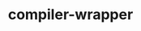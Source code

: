 ---
title: "compiler-wrapper"
layout: cache
categories: [package, develop]
meta: {"compilers": ["none"], "num_specs": 75, "num_specs_by_stack": {"aws-pcluster-neoverse_v1": 5, "aws-pcluster-x86_64_v4": 5, "bootstrap-aarch64-darwin": 5, "bootstrap-x86_64-linux-gnu": 5, "data-vis-sdk": 5, "developer-tools-aarch64-linux-gnu": 5, "developer-tools-darwin": 5, "developer-tools-x86_64_v3-linux-gnu": 5, "e4s-cray-rhel": 5, "e4s-neoverse-v2": 5, "e4s-oneapi": 5, "e4s-rocm-external": 5, "hep": 5, "ml-darwin-aarch64-mps": 5, "ml-linux-aarch64-cpu": 5, "ml-linux-aarch64-cuda": 5, "ml-linux-x86_64-cpu": 5, "ml-linux-x86_64-cuda": 5, "ml-linux-x86_64-rocm": 5, "radiuss": 5, "radiuss-aws": 5, "radiuss-aws-aarch64": 8, "root": 75, "tutorial": 5, "windows-vis": 4}, "oss": ["amzn2", "centos7", "rhel8", "sequoia", "ubuntu18.04", "ubuntu20.04", "ubuntu22.04", "ubuntu24.04", "windows10.0.20348"], "platforms": ["darwin", "linux", "windows"], "stacks": ["aws-pcluster-neoverse_v1", "aws-pcluster-x86_64_v4", "bootstrap-aarch64-darwin", "bootstrap-x86_64-linux-gnu", "data-vis-sdk", "developer-tools-aarch64-linux-gnu", "developer-tools-darwin", "developer-tools-x86_64_v3-linux-gnu", "e4s-cray-rhel", "e4s-neoverse-v2", "e4s-oneapi", "e4s-rocm-external", "hep", "ml-darwin-aarch64-mps", "ml-linux-aarch64-cpu", "ml-linux-aarch64-cuda", "ml-linux-x86_64-cpu", "ml-linux-x86_64-cuda", "ml-linux-x86_64-rocm", "radiuss", "radiuss-aws", "radiuss-aws-aarch64", "root", "tutorial", "windows-vis"], "targets": ["aarch64", "neoverse_v1", "neoverse_v2", "x86_64", "x86_64_v3", "x86_64_v4"], "versions": ["1.0"]}
spec_details: [{"compiler": "none", "hash": "3huf5bgqatsrquhdb47a4xa24p6eg5sd", "os": "rhel8", "platform": "linux", "size": "-", "stacks": ["developer-tools-aarch64-linux-gnu", "root"], "target": "aarch64", "variants": ["build_system=generic"], "versions": ["1.0"]}, {"compiler": "none", "hash": "3qfnojfsdvuxdxxecclrylva466dszzt", "os": "sequoia", "platform": "darwin", "size": "-", "stacks": ["bootstrap-aarch64-darwin", "developer-tools-darwin", "ml-darwin-aarch64-mps", "root"], "target": "aarch64", "variants": ["build_system=generic"], "versions": ["1.0"]}, {"compiler": "none", "hash": "3vcianfgky3spsm3m6fzfhm6yd2phh2p", "os": "rhel8", "platform": "linux", "size": "-", "stacks": ["e4s-cray-rhel", "root"], "target": "x86_64_v3", "variants": ["build_system=generic"], "versions": ["1.0"]}, {"compiler": "none", "hash": "42ca7eggsiiz7gl73ddgz6iblcpk5xtl", "os": "ubuntu18.04", "platform": "linux", "size": "-", "stacks": ["radiuss", "root"], "target": "x86_64_v3", "variants": ["build_system=generic"], "versions": ["1.0"]}, {"compiler": "none", "hash": "4dj23vhe2cknefzysy3hy3caluhtxp3x", "os": "ubuntu20.04", "platform": "linux", "size": "-", "stacks": ["data-vis-sdk", "root"], "target": "x86_64_v3", "variants": ["build_system=generic"], "versions": ["1.0"]}, {"compiler": "none", "hash": "4zj2jctrjl5sz5d5djjjtdhg7m4le4qx", "os": "amzn2", "platform": "linux", "size": "-", "stacks": ["radiuss-aws-aarch64", "root"], "target": "aarch64", "variants": ["build_system=generic"], "versions": ["1.0"]}, {"compiler": "none", "hash": "52qkjsjx3kv3jpfvuj7mwddubbltw6z4", "os": "amzn2", "platform": "linux", "size": "-", "stacks": ["radiuss-aws-aarch64", "root"], "target": "aarch64", "variants": ["build_system=generic"], "versions": ["1.0"]}, {"compiler": "none", "hash": "5qhqdmcbrpo2tmsa6ggdnd54h63ww7t3", "os": "amzn2", "platform": "linux", "size": "-", "stacks": ["aws-pcluster-neoverse_v1", "root"], "target": "neoverse_v1", "variants": ["build_system=generic"], "versions": ["1.0"]}, {"compiler": "none", "hash": "6da32bzsxr2xxpbp7r7stobkbpsqr65q", "os": "ubuntu24.04", "platform": "linux", "size": "-", "stacks": ["bootstrap-x86_64-linux-gnu", "ml-linux-x86_64-cpu", "ml-linux-x86_64-cuda", "ml-linux-x86_64-rocm", "root"], "target": "x86_64_v3", "variants": ["build_system=generic"], "versions": ["1.0"]}, {"compiler": "none", "hash": "6dwj7fj5l6snztcfeadrjizrxbvdyuy3", "os": "windows10.0.20348", "platform": "windows", "size": "-", "stacks": ["root", "windows-vis"], "target": "x86_64", "variants": ["build_system=generic"], "versions": ["1.0"]}, {"compiler": "none", "hash": "6iwrtxlvdvjtepurmj6jf7lglpw2adpo", "os": "amzn2", "platform": "linux", "size": "-", "stacks": ["aws-pcluster-neoverse_v1", "radiuss-aws-aarch64", "root"], "target": "neoverse_v1", "variants": ["build_system=generic"], "versions": ["1.0"]}, {"compiler": "none", "hash": "6mard3t6ykng3bcw2cezedcf7rpokzzk", "os": "amzn2", "platform": "linux", "size": "-", "stacks": ["radiuss-aws", "root"], "target": "x86_64_v3", "variants": ["build_system=generic"], "versions": ["1.0"]}, {"compiler": "none", "hash": "6ommmgy5746xqq7muqbyh3jngd6t2ylw", "os": "ubuntu24.04", "platform": "linux", "size": "-", "stacks": ["bootstrap-x86_64-linux-gnu", "ml-linux-x86_64-cpu", "ml-linux-x86_64-cuda", "ml-linux-x86_64-rocm", "root"], "target": "x86_64_v3", "variants": ["build_system=generic"], "versions": ["1.0"]}, {"compiler": "none", "hash": "6uemuck7dno5e7vvn2wwiptzms2jpuia", "os": "windows10.0.20348", "platform": "windows", "size": "-", "stacks": ["root", "windows-vis"], "target": "x86_64", "variants": ["build_system=generic"], "versions": ["1.0"]}, {"compiler": "none", "hash": "73wkuy3ny43vhn25gdx3rx4q5mgtdmjh", "os": "ubuntu20.04", "platform": "linux", "size": "-", "stacks": ["data-vis-sdk", "root"], "target": "x86_64_v3", "variants": ["build_system=generic"], "versions": ["1.0"]}, {"compiler": "none", "hash": "7zzp5vt3nlc2x6nvqlk2k6yal2kf27uw", "os": "amzn2", "platform": "linux", "size": "-", "stacks": ["radiuss-aws-aarch64", "root"], "target": "neoverse_v2", "variants": ["build_system=generic"], "versions": ["1.0"]}, {"compiler": "none", "hash": "adekqef3rmmcdqypolqa6pq3estiejok", "os": "ubuntu20.04", "platform": "linux", "size": "-", "stacks": ["data-vis-sdk", "root"], "target": "x86_64_v3", "variants": ["build_system=generic"], "versions": ["1.0"]}, {"compiler": "none", "hash": "asaiuydghslodjmm7cri3mx6psejbhz2", "os": "rhel8", "platform": "linux", "size": "-", "stacks": ["developer-tools-aarch64-linux-gnu", "root"], "target": "aarch64", "variants": ["build_system=generic"], "versions": ["1.0"]}, {"compiler": "none", "hash": "bsavlbvtqsc7yjtvka3ko3aem4wye2u3", "os": "ubuntu22.04", "platform": "linux", "size": "-", "stacks": ["e4s-oneapi", "e4s-rocm-external", "hep", "root", "tutorial"], "target": "x86_64_v3", "variants": ["build_system=generic"], "versions": ["1.0"]}, {"compiler": "none", "hash": "c4baxnsp3jrtlwdtf643pt2r5vu3rosh", "os": "ubuntu22.04", "platform": "linux", "size": "-", "stacks": ["e4s-oneapi", "e4s-rocm-external", "hep", "root", "tutorial"], "target": "x86_64_v3", "variants": ["build_system=generic"], "versions": ["1.0"]}, {"compiler": "none", "hash": "caovvx6fto3gx64lng5jghban6a4owgx", "os": "amzn2", "platform": "linux", "size": "-", "stacks": ["aws-pcluster-neoverse_v1", "radiuss-aws-aarch64", "root"], "target": "neoverse_v1", "variants": ["build_system=generic"], "versions": ["1.0"]}, {"compiler": "none", "hash": "cyj6kte6owiejanp3ml5scccxmk2fceh", "os": "ubuntu24.04", "platform": "linux", "size": "-", "stacks": ["ml-linux-aarch64-cpu", "ml-linux-aarch64-cuda", "root"], "target": "aarch64", "variants": ["build_system=generic"], "versions": ["1.0"]}, {"compiler": "none", "hash": "d2ntcthzgbotihbe7h7dhbwsg7gxrpxq", "os": "ubuntu22.04", "platform": "linux", "size": "-", "stacks": ["e4s-oneapi", "e4s-rocm-external", "hep", "root", "tutorial"], "target": "x86_64_v3", "variants": ["build_system=generic"], "versions": ["1.0"]}, {"compiler": "none", "hash": "d3oghc4an5u54p373vwf2mz4s74b27qd", "os": "amzn2", "platform": "linux", "size": "-", "stacks": ["radiuss-aws-aarch64", "root"], "target": "aarch64", "variants": ["build_system=generic"], "versions": ["1.0"]}, {"compiler": "none", "hash": "dtx6m3sxgig4emy3csnhs4jr7oj63ohe", "os": "ubuntu22.04", "platform": "linux", "size": "-", "stacks": ["e4s-neoverse-v2", "root"], "target": "neoverse_v2", "variants": ["build_system=generic"], "versions": ["1.0"]}, {"compiler": "none", "hash": "f7trmojnip5uvxqa6jzabfqsnbv2alkk", "os": "ubuntu24.04", "platform": "linux", "size": "-", "stacks": ["bootstrap-x86_64-linux-gnu", "ml-linux-x86_64-cpu", "ml-linux-x86_64-cuda", "ml-linux-x86_64-rocm", "root"], "target": "x86_64_v3", "variants": ["build_system=generic"], "versions": ["1.0"]}, {"compiler": "none", "hash": "fismglp63qktpvob5iwdg3uauwtd5p7o", "os": "ubuntu24.04", "platform": "linux", "size": "-", "stacks": ["ml-linux-aarch64-cpu", "ml-linux-aarch64-cuda", "root"], "target": "aarch64", "variants": ["build_system=generic"], "versions": ["1.0"]}, {"compiler": "none", "hash": "ga3ulps2vgx2f52j2rtep2g73ulsc32b", "os": "amzn2", "platform": "linux", "size": "-", "stacks": ["radiuss-aws", "root"], "target": "x86_64_v3", "variants": ["build_system=generic"], "versions": ["1.0"]}, {"compiler": "none", "hash": "histbnt6gco6pi524podic3t6sovvybn", "os": "amzn2", "platform": "linux", "size": "-", "stacks": ["aws-pcluster-neoverse_v1", "root"], "target": "neoverse_v1", "variants": ["build_system=generic"], "versions": ["1.0"]}, {"compiler": "none", "hash": "hlycjcb56r3g7vhcthpcg3hunkht5mqy", "os": "amzn2", "platform": "linux", "size": "-", "stacks": ["radiuss-aws", "root"], "target": "x86_64_v3", "variants": ["build_system=generic"], "versions": ["1.0"]}, {"compiler": "none", "hash": "ihdidtaeflmcjdk2roe6dss2i2s5yifu", "os": "centos7", "platform": "linux", "size": "-", "stacks": ["developer-tools-x86_64_v3-linux-gnu", "root"], "target": "x86_64_v3", "variants": ["build_system=generic"], "versions": ["1.0"]}, {"compiler": "none", "hash": "ika2bh2lxm47zllphvk7eyqwqss2n75n", "os": "windows10.0.20348", "platform": "windows", "size": "-", "stacks": ["root", "windows-vis"], "target": "x86_64", "variants": ["build_system=generic"], "versions": ["1.0"]}, {"compiler": "none", "hash": "iq4pgmevndwtaixuor3dv4m7lzg7rr56", "os": "ubuntu18.04", "platform": "linux", "size": "-", "stacks": ["radiuss", "root"], "target": "x86_64_v3", "variants": ["build_system=generic"], "versions": ["1.0"]}, {"compiler": "none", "hash": "it4sjzjprpmtfqydnmurybqujmk2epos", "os": "amzn2", "platform": "linux", "size": "-", "stacks": ["aws-pcluster-x86_64_v4", "root"], "target": "x86_64_v4", "variants": ["build_system=generic"], "versions": ["1.0"]}, {"compiler": "none", "hash": "ixb23blx6635k22beoc4b5adtz2n3yny", "os": "sequoia", "platform": "darwin", "size": "-", "stacks": ["bootstrap-aarch64-darwin", "developer-tools-darwin", "ml-darwin-aarch64-mps", "root"], "target": "aarch64", "variants": ["build_system=generic"], "versions": ["1.0"]}, {"compiler": "none", "hash": "jdoyd74t4sisfjgl6kwfr2qskcvrhixs", "os": "ubuntu22.04", "platform": "linux", "size": "-", "stacks": ["e4s-neoverse-v2", "root"], "target": "neoverse_v2", "variants": ["build_system=generic"], "versions": ["1.0"]}, {"compiler": "none", "hash": "jg6h4huohjzac7d2xvv6roerkgtflgat", "os": "windows10.0.20348", "platform": "windows", "size": "-", "stacks": ["root", "windows-vis"], "target": "x86_64", "variants": ["build_system=generic"], "versions": ["1.0"]}, {"compiler": "none", "hash": "khhherr3atykg7gg7csummm35dodqwsz", "os": "rhel8", "platform": "linux", "size": "-", "stacks": ["e4s-cray-rhel", "root"], "target": "x86_64_v3", "variants": ["build_system=generic"], "versions": ["1.0"]}, {"compiler": "none", "hash": "kz6hgppfqfe47prcpoc5ml6sj3uptl2i", "os": "amzn2", "platform": "linux", "size": "-", "stacks": ["aws-pcluster-x86_64_v4", "root"], "target": "x86_64_v4", "variants": ["build_system=generic"], "versions": ["1.0"]}, {"compiler": "none", "hash": "lqtvq5juxbyvv7cgz3slspncceitqr2l", "os": "amzn2", "platform": "linux", "size": "-", "stacks": ["radiuss-aws", "root"], "target": "x86_64_v3", "variants": ["build_system=generic"], "versions": ["1.0"]}, {"compiler": "none", "hash": "mfvc42sb4z52fct4omwo5x74qgplua7e", "os": "centos7", "platform": "linux", "size": "-", "stacks": ["developer-tools-x86_64_v3-linux-gnu", "root"], "target": "x86_64_v3", "variants": ["build_system=generic"], "versions": ["1.0"]}, {"compiler": "none", "hash": "mlbkcxuikzwhya4dggw5h5xrj5fckol3", "os": "amzn2", "platform": "linux", "size": "-", "stacks": ["radiuss-aws", "root"], "target": "x86_64_v3", "variants": ["build_system=generic"], "versions": ["1.0"]}, {"compiler": "none", "hash": "mms4k3dwau23vnwfobjceurs2cr4yuai", "os": "amzn2", "platform": "linux", "size": "-", "stacks": ["radiuss-aws-aarch64", "root"], "target": "neoverse_v2", "variants": ["build_system=generic"], "versions": ["1.0"]}, {"compiler": "none", "hash": "mtcnjoycocmlpk22n5npdqhkhtfpe5bf", "os": "centos7", "platform": "linux", "size": "-", "stacks": ["developer-tools-x86_64_v3-linux-gnu", "root"], "target": "x86_64_v3", "variants": ["build_system=generic"], "versions": ["1.0"]}, {"compiler": "none", "hash": "mwirtb6mjej4kfmej3opur6m4qkitlgo", "os": "ubuntu22.04", "platform": "linux", "size": "-", "stacks": ["e4s-oneapi", "e4s-rocm-external", "hep", "root", "tutorial"], "target": "x86_64_v3", "variants": ["build_system=generic"], "versions": ["1.0"]}, {"compiler": "none", "hash": "n2vofvgonqbkrgezm5kdcp2p6sjb4wqt", "os": "ubuntu24.04", "platform": "linux", "size": "-", "stacks": ["bootstrap-x86_64-linux-gnu", "ml-linux-x86_64-cpu", "ml-linux-x86_64-cuda", "ml-linux-x86_64-rocm", "root"], "target": "x86_64_v3", "variants": ["build_system=generic"], "versions": ["1.0"]}, {"compiler": "none", "hash": "ngw7hsxbto32gofowhnmaipoe2ox3dxo", "os": "centos7", "platform": "linux", "size": "-", "stacks": ["developer-tools-x86_64_v3-linux-gnu", "root"], "target": "x86_64_v3", "variants": ["build_system=generic"], "versions": ["1.0"]}, {"compiler": "none", "hash": "o3jcql2a7jexq43w6om5yuvqcjbhfwke", "os": "amzn2", "platform": "linux", "size": "-", "stacks": ["aws-pcluster-neoverse_v1", "root"], "target": "neoverse_v1", "variants": ["build_system=generic"], "versions": ["1.0"]}, {"compiler": "none", "hash": "p5nclqx665llpuwxl5buwvy5piklferf", "os": "rhel8", "platform": "linux", "size": "-", "stacks": ["e4s-cray-rhel", "root"], "target": "x86_64_v3", "variants": ["build_system=generic"], "versions": ["1.0"]}, {"compiler": "none", "hash": "pchke3ol2olqik2ojitvdwcnlozeytre", "os": "amzn2", "platform": "linux", "size": "-", "stacks": ["aws-pcluster-x86_64_v4", "root"], "target": "x86_64_v4", "variants": ["build_system=generic"], "versions": ["1.0"]}, {"compiler": "none", "hash": "q3r2mu7btf672bic4vc7vkjzpvowavty", "os": "ubuntu20.04", "platform": "linux", "size": "-", "stacks": ["data-vis-sdk", "root"], "target": "x86_64_v3", "variants": ["build_system=generic"], "versions": ["1.0"]}, {"compiler": "none", "hash": "qcgxz7lngyik2f6h55fvnrq2x2tvld23", "os": "ubuntu24.04", "platform": "linux", "size": "-", "stacks": ["bootstrap-x86_64-linux-gnu", "ml-linux-x86_64-cpu", "ml-linux-x86_64-cuda", "ml-linux-x86_64-rocm", "root"], "target": "x86_64_v3", "variants": ["build_system=generic"], "versions": ["1.0"]}, {"compiler": "none", "hash": "qushozl6zqgt2kbfea6drkqqyk6ptpnx", "os": "ubuntu24.04", "platform": "linux", "size": "-", "stacks": ["ml-linux-aarch64-cpu", "ml-linux-aarch64-cuda", "root"], "target": "aarch64", "variants": ["build_system=generic"], "versions": ["1.0"]}, {"compiler": "none", "hash": "r2e7yrt25nbztel5glin3sdfdkh6a3wv", "os": "ubuntu22.04", "platform": "linux", "size": "-", "stacks": ["e4s-oneapi", "e4s-rocm-external", "hep", "root", "tutorial"], "target": "x86_64_v3", "variants": ["build_system=generic"], "versions": ["1.0"]}, {"compiler": "none", "hash": "rlbjioinykvnhy554fqope2mhxg7g5up", "os": "ubuntu18.04", "platform": "linux", "size": "-", "stacks": ["radiuss", "root"], "target": "x86_64_v3", "variants": ["build_system=generic"], "versions": ["1.0"]}, {"compiler": "none", "hash": "suy7z4f3hiyg6woojwrhforrshambzxd", "os": "amzn2", "platform": "linux", "size": "-", "stacks": ["radiuss-aws-aarch64", "root"], "target": "aarch64", "variants": ["build_system=generic"], "versions": ["1.0"]}, {"compiler": "none", "hash": "tfakz7kuuprpyacfvexysencxelc5z3g", "os": "ubuntu20.04", "platform": "linux", "size": "-", "stacks": ["data-vis-sdk", "root"], "target": "x86_64_v3", "variants": ["build_system=generic"], "versions": ["1.0"]}, {"compiler": "none", "hash": "tfhyersymmxarkyfsem4w47sglgjwfuh", "os": "amzn2", "platform": "linux", "size": "-", "stacks": ["aws-pcluster-x86_64_v4", "root"], "target": "x86_64_v4", "variants": ["build_system=generic"], "versions": ["1.0"]}, {"compiler": "none", "hash": "tomuvossvt7kfdpmlcwoe4tptvzqmrq4", "os": "rhel8", "platform": "linux", "size": "-", "stacks": ["developer-tools-aarch64-linux-gnu", "root"], "target": "aarch64", "variants": ["build_system=generic"], "versions": ["1.0"]}, {"compiler": "none", "hash": "uulvuuin5ja7syxcfapugymoloiiujgh", "os": "ubuntu24.04", "platform": "linux", "size": "-", "stacks": ["ml-linux-aarch64-cpu", "ml-linux-aarch64-cuda", "root"], "target": "aarch64", "variants": ["build_system=generic"], "versions": ["1.0"]}, {"compiler": "none", "hash": "v7z2vaygyoh5kfeivh34frg2tsmufmox", "os": "centos7", "platform": "linux", "size": "-", "stacks": ["developer-tools-x86_64_v3-linux-gnu", "root"], "target": "x86_64_v3", "variants": ["build_system=generic"], "versions": ["1.0"]}, {"compiler": "none", "hash": "vpqtbbviku73omu2qwjba4tdnvhgtiq7", "os": "rhel8", "platform": "linux", "size": "-", "stacks": ["e4s-cray-rhel", "root"], "target": "x86_64_v3", "variants": ["build_system=generic"], "versions": ["1.0"]}, {"compiler": "none", "hash": "vylt5hee6u2kekgybpqykcj7ua5dlxtq", "os": "rhel8", "platform": "linux", "size": "-", "stacks": ["developer-tools-aarch64-linux-gnu", "root"], "target": "aarch64", "variants": ["build_system=generic"], "versions": ["1.0"]}, {"compiler": "none", "hash": "w5unu7ott4axozk2q4mp635qlfmuxk35", "os": "ubuntu22.04", "platform": "linux", "size": "-", "stacks": ["e4s-neoverse-v2", "root"], "target": "neoverse_v2", "variants": ["build_system=generic"], "versions": ["1.0"]}, {"compiler": "none", "hash": "wkwiydy7w4fa5ircdpiog7o5m7spkfft", "os": "sequoia", "platform": "darwin", "size": "-", "stacks": ["bootstrap-aarch64-darwin", "developer-tools-darwin", "ml-darwin-aarch64-mps", "root"], "target": "aarch64", "variants": ["build_system=generic"], "versions": ["1.0"]}, {"compiler": "none", "hash": "wryu7ebo7ung6sc27tsoyh5tlprqeqmq", "os": "rhel8", "platform": "linux", "size": "-", "stacks": ["e4s-cray-rhel", "root"], "target": "x86_64_v3", "variants": ["build_system=generic"], "versions": ["1.0"]}, {"compiler": "none", "hash": "x3ra27zk56sooamczc33pthfwcfu4pgo", "os": "amzn2", "platform": "linux", "size": "-", "stacks": ["aws-pcluster-x86_64_v4", "root"], "target": "x86_64_v4", "variants": ["build_system=generic"], "versions": ["1.0"]}, {"compiler": "none", "hash": "xm35xu4nn37t6snwk3sfqdfpym3o55dq", "os": "sequoia", "platform": "darwin", "size": "-", "stacks": ["bootstrap-aarch64-darwin", "developer-tools-darwin", "ml-darwin-aarch64-mps", "root"], "target": "aarch64", "variants": ["build_system=generic"], "versions": ["1.0"]}, {"compiler": "none", "hash": "xs33wqf74cryhs2uquhxgs56cqmghtzf", "os": "sequoia", "platform": "darwin", "size": "-", "stacks": ["bootstrap-aarch64-darwin", "developer-tools-darwin", "ml-darwin-aarch64-mps", "root"], "target": "aarch64", "variants": ["build_system=generic"], "versions": ["1.0"]}, {"compiler": "none", "hash": "y74v7srvim3tovborhtntybptgxi45mx", "os": "ubuntu18.04", "platform": "linux", "size": "-", "stacks": ["radiuss", "root"], "target": "x86_64_v3", "variants": ["build_system=generic"], "versions": ["1.0"]}, {"compiler": "none", "hash": "ylo5s5zekkktzmvid72wxq7ym4f4s7og", "os": "rhel8", "platform": "linux", "size": "-", "stacks": ["developer-tools-aarch64-linux-gnu", "root"], "target": "aarch64", "variants": ["build_system=generic"], "versions": ["1.0"]}, {"compiler": "none", "hash": "yothf5atwivcffa7mj3e5axdkvxko7vs", "os": "ubuntu18.04", "platform": "linux", "size": "-", "stacks": ["radiuss", "root"], "target": "x86_64_v3", "variants": ["build_system=generic"], "versions": ["1.0"]}, {"compiler": "none", "hash": "z6s6xr7u6s63fcdm7m6fqldqaa6zfyuc", "os": "ubuntu22.04", "platform": "linux", "size": "-", "stacks": ["e4s-neoverse-v2", "root"], "target": "neoverse_v2", "variants": ["build_system=generic"], "versions": ["1.0"]}, {"compiler": "none", "hash": "zr5chqgsk27s6uu3h4uh3qu6omyuatra", "os": "ubuntu24.04", "platform": "linux", "size": "-", "stacks": ["ml-linux-aarch64-cpu", "ml-linux-aarch64-cuda", "root"], "target": "aarch64", "variants": ["build_system=generic"], "versions": ["1.0"]}, {"compiler": "none", "hash": "zuimzzgpdo43zt2aw5brao7afh4in6cg", "os": "ubuntu22.04", "platform": "linux", "size": "-", "stacks": ["e4s-neoverse-v2", "root"], "target": "neoverse_v2", "variants": ["build_system=generic"], "versions": ["1.0"]}]
---